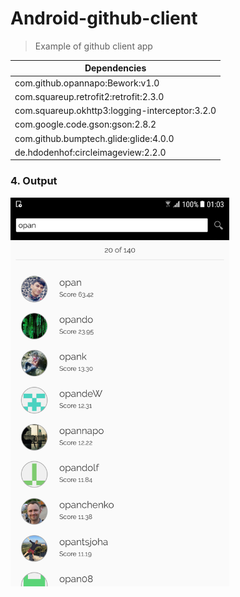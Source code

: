 # Android-github-client

> Example of github client app
 
 
| Dependencies |
| ------ |
|com.github.opannapo:Bework:v1.0
|com.squareup.retrofit2:retrofit:2.3.0
|com.squareup.okhttp3:logging-interceptor:3.2.0 
|com.google.code.gson:gson:2.8.2 
|com.github.bumptech.glide:glide:4.0.0 
|de.hdodenhof:circleimageview:2.2.0 

### 4. Output  
<img src="https://github.com/opannapo/OutputPreviewAssets/blob/master/android-github-client/1.png" width="350"/>
